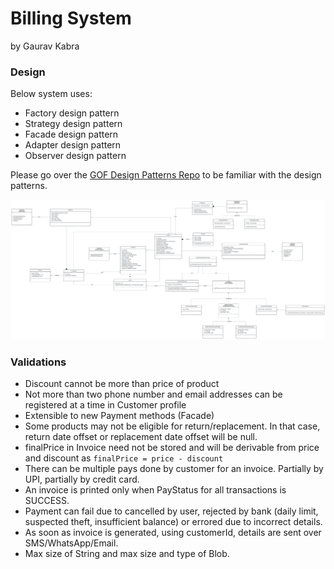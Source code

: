 # Billing System
by Gaurav Kabra

### Design
Below system uses:
- Factory design pattern
- Strategy design pattern
- Facade design pattern
- Adapter design pattern
- Observer design pattern

Please go over the <a href="https://github.com/kabragaurav/gof-design-patterns">GOF Design Patterns Repo</a> to be familiar with the design patterns.

![](./assets/images/billingSystemLLD.svg)

### Validations
- Discount cannot be more than price of product
- Not more than two phone number and email addresses can be registered at a time in Customer profile
- Extensible to new Payment methods (Facade)
- Some products may not be eligible for return/replacement. In that case, return date offset or replacement date offset will be null.
- finalPrice in Invoice need not be stored and will be derivable from price and discount as `finalPrice = price - discount`
- There can be multiple pays done by customer for an invoice. Partially by UPI, partially by credit card.
- An invoice is printed only when PayStatus for all transactions is SUCCESS.
- Payment can fail due to cancelled by user, rejected by bank (daily limit, suspected theft, insufficient balance) or errored due to incorrect details.
- As soon as invoice is generated, using customerId, details are sent over SMS/WhatsApp/Email.
- Max size of String and max size and type of Blob.